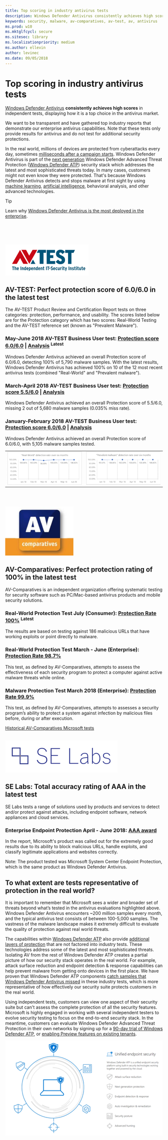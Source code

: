 ```yaml
---
title: Top scoring in industry antivirus tests
description: Windows Defender Antivirus consistently achieves high scores in independent tests. View the latest scores and analysis.
keywords: security, malware, av-comparatives, av-test, av, antivirus
ms.prod: w10
ms.mktglfcycl: secure
ms.sitesec: library
ms.localizationpriority: medium
ms.author: ellevin
author: levinec
ms.date: 09/05/2018
---
```


# Top scoring in industry antivirus tests

[Windows Defender Antivirus](https://docs.microsoft.com/windows/security/threat-protection/windows-defender-antivirus/windows-defender-antivirus-in-windows-10?ocid=cx-docs-avreports) **consistently achieves high scores** in independent tests, displaying how it is a top choice in the antivirus market.

We want to be transparent and have gathered top industry reports that demonstrate our enterprise antivirus capabilities. Note that these tests only provide results for antivirus and do not test for additional security protections.

In the real world, millions of devices are protected from cyberattacks every day, sometimes [milliseconds after a campaign starts](https://cloudblogs.microsoft.com/microsoftsecure/2018/03/07/behavior-monitoring-combined-with-machine-learning-spoils-a-massive-dofoil-coin-mining-campaign?ocid=cx-docs-avreports). Windows Defender Antivirus is  part of the  [next generation](https://www.youtube.com/watch?v=Xy3MOxkX_o4) Windows Defender Advanced Threat Protection ([Windows Defender ATP](https://www.microsoft.com/WindowsForBusiness/windows-atp?ocid=cx-docs-avreports)) security stack which addresses the latest and most sophisticated threats today. In many cases, customers might not even know they were protected. That's because Windows Defender Antivirus detects and stops malware at first sight by using [machine learning](https://cloudblogs.microsoft.com/microsoftsecure/2018/06/07/machine-learning-vs-social-engineering?ocid=cx-docs-avreports), [artificial intelligence](https://cloudblogs.microsoft.com/microsoftsecure/2018/02/14/how-artificial-intelligence-stopped-an-emotet-outbreak?ocid=cx-docs-avreports), behavioral analysis, and other advanced technologies.

> [!TIP]
> Learn why [Windows Defender Antivirus is the most deployed in the enterprise](https://cloudblogs.microsoft.com/microsoftsecure/2018/03/22/why-windows-defender-antivirus-is-the-most-deployed-in-the-enterprise?ocid=cx-docs-avreports).

<br></br><br></br>
![AV-TEST logo](./images/av-test-logo.png)

## AV-TEST: Perfect protection score of 6.0/6.0 in the latest test

The AV-TEST Product Review and Certification Report tests on three categories: protection, performance, and usability. The scores listed below are for the Protection category which has two scores: Real-World Testing and the AV-TEST reference set (known as "Prevalent Malware").

### May-June 2018 AV-TEST Business User test: [Protection score 6.0/6.0](https://www.av-test.org/en/antivirus/business-windows-client/windows-10/june-2018/microsoft-windows-defender-antivirus-4.12-182374/) | [Analysis](https://query.prod.cms.rt.microsoft.com/cms/api/am/binary/RE2v60I?ocid=cx-docs-avreports) <sup>**Latest**</sup>

 Windows Defender Antivirus achieved an overall Protection score of 6.0/6.0, detecting 100% of 5,790 malware samples. With the latest results, Windows Defender Antivirus has achieved 100% on 10 of the 12 most recent antivirus tests (combined "Real-World" and "Prevalent malware").

### March-April 2018 AV-TEST Business User test: [Protection score 5.5/6.0](https://www.av-test.org/en/antivirus/business-windows-client/windows-10/april-2018/microsoft-windows-defender-antivirus-4.12-181574/) | [Analysis](https://query.prod.cms.rt.microsoft.com/cms/api/am/binary/RE2ouJA?ocid=cx-docs-avreports)

 Windows Defender Antivirus achieved an overall Protection score of 5.5/6.0, missing 2 out of 5,680 malware samples (0.035% miss rate).

### January-February 2018 AV-TEST Business User test: [Protection score 6.0/6.0](https://www.av-test.org/en/antivirus/business-windows-client/windows-10/february-2018/microsoft-windows-defender-antivirus-4.12-180674/) | [Analysis](https://query.prod.cms.rt.microsoft.com/cms/api/am/binary/RE27O5A?ocid=cx-docs-avreports)

Windows Defender Antivirus achieved an overall Protection score of 6.0/6.0, with 5,105 malware samples tested.

|||
|---|---|
|![Graph describing Real-World detection rate](./images/RealWorld-67-percent.png)|![Graph describing Prevalent Malware](./images/PrevalentMalware-67-percent.png)|
<br></br>

![AV-Comparatives Logo](./images/av-comparatives-logo-3.png)

## AV-Comparatives: Perfect protection rating of 100% in the latest test

AV-Comparatives is an independent organization offering systematic testing for security software such as PC/Mac-based antivirus products and mobile security solutions.

### Real-World Protection Test July (Consumer): [Protection Rate 100%](https://www.av-comparatives.org/tests/real-world-protection-test-july-2018-factsheet/) <sup>**Latest**</sup>

The results are based on testing against 186 malicious URLs that have working exploits or point directly to malware.

### Real-World Protection Test March - June (Enterprise): [Protection Rate 98.7%](https://www.av-comparatives.org/tests/real-world-protection-test-enterprise-march-june-2018-testresult/)

This test, as defined by AV-Comparatives, attempts to assess the effectiveness of each security program to protect a computer against active malware threats while online.

### Malware Protection Test March 2018 (Enterprise): [Protection Rate 99.9%](https://www.av-comparatives.org/tests/malware-protection-test-enterprise-march-2018-testresult/)

This test, as defined by AV-Comparatives, attempts to assesses a security program’s ability to protect a system against infection by malicious files before, during or after execution.

[Historical AV-Comparatives Microsoft tests](https://www.av-comparatives.org/vendors/microsoft/)
<br></br>

![SE Labs Logo](./images/se-labs2.png)

## SE Labs: Total accuracy rating of AAA in the latest test

SE Labs tests a range of solutions used by products and services to detect and/or protect against attacks, including endpoint software, network appliances and cloud services.

### Enterprise Endpoint Protection April - June 2018: [AAA award](https://selabs.uk/download/enterprise/epp/2018/apr-jun-2018-enterprise.pdf)

In the report, Microsoft's product was called out for the extremely good results due to its ability to block malicious URLs, handle exploits, and classify legitimate applications and websites correctly.

Note: The product tested was Microsoft System Center Endpoint Protection, which is the same product as Windows Defender Antivirus.

## To what extent are tests representative of protection in the real world?

It is important to remember that Microsoft sees a wider and broader set of threats beyond what’s tested in the antivirus evaluations highlighted above. Windows Defender Antivirus encounters ~200 million samples every month, and the typical antivirus test consists of between 100-5,000 samples. The vastness of the malware landscape makes it extremely difficult to evaluate the quality of protection against real world threats.

The capabilities within [Windows Defender ATP](https://www.microsoft.com/WindowsForBusiness/windows-atp?ocid=cx-docs-avreports) also provide [additional layers of protection](https://cloudblogs.microsoft.com/microsoftsecure/2017/12/11/detonating-a-bad-rabbit-windows-defender-antivirus-and-layered-machine-learning-defenses?ocid=cx-docs-avreports) that are not factored into industry tests. These technologies address some of the latest and most sophisticated threats. Isolating AV from the rest of Windows Defender ATP creates a partial picture of how our security stack operates in the real world. For example, attack surface reduction and endpoint detection & response capabilities can help prevent malware from getting onto devices in the first place. We have proven that Windows Defender ATP components [catch samples that Windows Defender Antivirus missed](https://query.prod.cms.rt.microsoft.com/cms/api/am/binary/RE2ouJA?ocid=cx-docs-avreports) in these industry tests, which is more representative of how effectively our security suite protects customers in the real world.

Using independent tests, customers can view one aspect of their security suite but can't assess the complete protection of all the security features. Microsoft is highly engaged in working with several independent testers to evolve security testing to focus on the end-to-end security stack. In the meantime, customers can evaluate Windows Defender Advanced Threat Protection in their own networks by signing up for a [90-day trial of Windows Defender ATP](https://www.microsoft.com/windowsforbusiness/windows-atp?ocid=cx-docs-avreports), or [enabling Preview features on existing tenants](https://docs.microsoft.com/windows/security/threat-protection/windows-defender-atp/preview-settings-windows-defender-advanced-threat-protection?ocid=cx-docs-avreports).

![ATP](./images/wdatp-pillars2.png)

